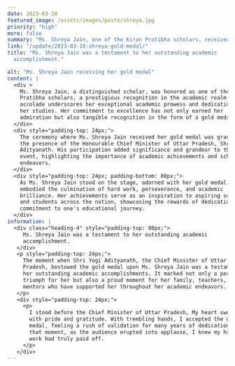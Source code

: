 ```yaml
---
date: 2023-03-18
featured_image: /assets/images/posts/shreya.jpg
priority: "high"
more: false
summary: "Ms. Shreya Jain, one of the Kiran Pratibha scholars, received her gold medal from the CM of Uttar Pradesh."
link: "/update/2023-03-18-shreya-gold-medal/"
title: "Ms. Shreya Jain was a testament to her outstanding academic
  accomplishment."

alt: "Ms. Shreya Jain receiving her gold medal"
content: |
  <div >
    Ms. Shreya Jain, a distinguished scholar, was honored as one of the Kiran
    Pratibha scholars, a prestigious recognition in the academic realm. This
    accolade underscores her exceptional academic prowess and dedication to
    her studies. Her commitment to excellence has not only earned her
    admiration but also tangible recognition in the form of a gold medal.
  </div>
  <div style="padding-top: 24px;">
    The ceremony where Ms. Shreya Jain received her gold medal was graced by
    the presence of the Honourable Chief Minister of Uttar Pradesh, Shri Yogi
    Adityanath. His participation added significance and grandeur to the
    event, highlighting the importance of academic achievements and scholarly
    endeavors.
  </div>
  <div style="padding-top: 24px; padding-bottom: 80px;">
    As Ms. Shreya Jain stood on the stage, adorned with her gold medal, she
    embodied the culmination of hard work, perseverance, and academic
    brilliance. Her achievements serve as an inspiration to aspiring scholars
    and students across the nation, showcasing the rewards of dedication and
    commitment to one's educational journey.
  </div>
information: |
  <div class="heading-4" style="padding-top: 80px;">
     Ms. Shreya Jain was a testament to her outstanding academic
     accomplishment.
   </div>
   <p style="padding-top: 24px;">
     The moment when Shri Yogi Adityanath, the Chief Minister of Uttar
     Pradesh, bestowed the gold medal upon Ms. Shreya Jain was a testament to
     her outstanding academic accomplishments. It marked not only a personal
     triumph for her but also a proud moment for her family, teachers, and
     mentors who have supported her throughout her academic endeavors.
   </p>
   <div style="padding-top: 24px;">
     <p>
       I stood before the Chief Minister of Uttar Pradesh, My heart swelled
       with pride and gratitude. With trembling hands, I accepted the gold
       medal, feeling a rush of validation for many years of dedication. In
       that moment, as the audience erupted into applause, I knew my hard
       work had truly paid off.
     </p>
   </div>
---
```

